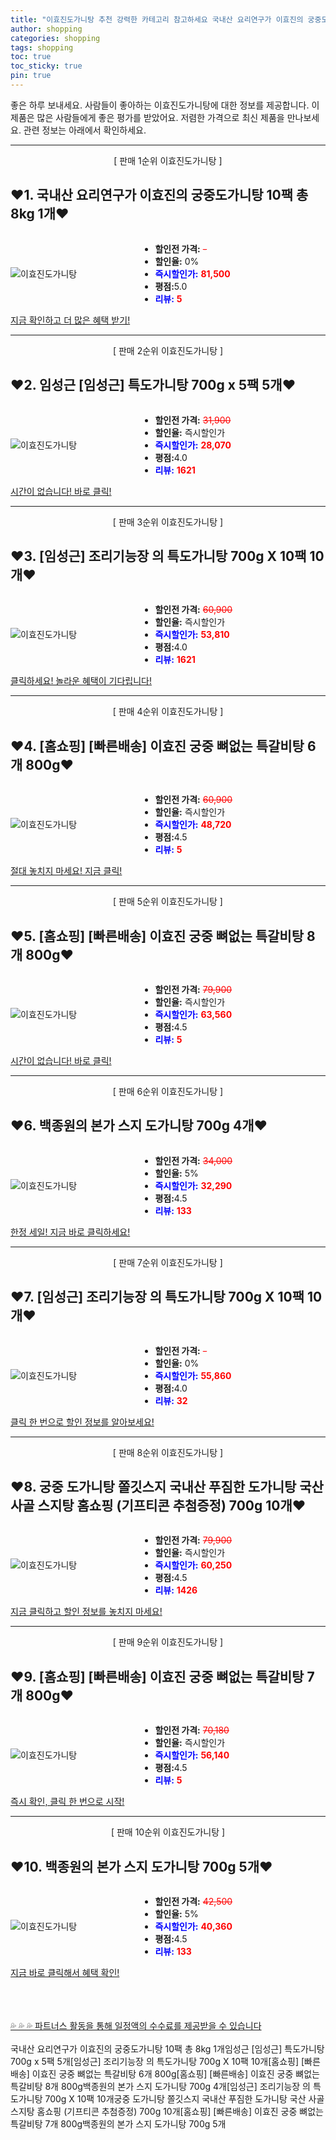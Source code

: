 ```yaml
---
title: "이효진도가니탕 추천 강력한 카테고리 참고하세요 국내산 요리연구가 이효진의 궁중도가니탕 10팩"
author: shopping
categories: shopping
tags: shopping
toc: true
toc_sticky: true
pin: true
---
```

좋은 하루 보내세요. 사람들이 좋아하는 이효진도가니탕에 대한 정보를 제공합니다. 이 제품은 많은 사람들에게 좋은 평가를 받았어요. 저렴한 가격으로 최신 제품을 만나보세요. 관련 정보는 아래에서 확인하세요.

---
<p class="toplist" style="margin: 0 auto; display: block; width: fit-content;">[ 판매 1순위 이효진도가니탕 ]</p>

<h2><strong>❤️1. 국내산 요리연구가 이효진의 궁중도가니탕 10팩 총 8kg 1개❤️</strong></h2>

<div style="display: flex; align-items: center;">
    <div style="flex: 0.4;">
        <img src="https://thumbnail6.coupangcdn.com/thumbnails/remote/230x230ex/image/vendor_inventory/c0d7/bb2a94a15922dab93efdccedf14b0ca77878cff9e05f30e866ca09ad2575.jpg" alt="이효진도가니탕" style="max-width: 100%;">
    </div>
    <div style="flex: 0.6; margin-left: 10px;">
        <ul>
            <li><strong>할인전 가격:</strong> <del style="color: red;">-</del></li>
            <li><strong>할인율:</strong> 0%</li>
            <li><span style='color:blue'><strong>즉시할인가:</strong></span> <span style='color:red'><strong>81,500</strong></span></li>
            <li><strong>평점:</strong>5.0</li>
            <li><span style='color:blue'><strong>리뷰:</strong></span> <span style='color:red'><strong>5</strong></span></li>
        </ul>
    </div>
</div>
<div class="center">
    <a href="https://selin100587.github.io?lptag=AF9450613&subid=githubio&pageKey=8121234355&traceid=V0-153&itemId=23036607787&vendorItemId=90070344063" class="myButton">
        지금 확인하고 더 많은 혜택 받기!
    </a>
</div>


---
<p class="toplist" style="margin: 0 auto; display: block; width: fit-content;">[ 판매 2순위 이효진도가니탕 ]</p>

<h2><strong>❤️2. 임성근 [임성근] 특도가니탕 700g x 5팩 5개❤️</strong></h2>

<div style="display: flex; align-items: center;">
    <div style="flex: 0.4;">
        <img src="https://thumbnail10.coupangcdn.com/thumbnails/remote/230x230ex/image/vendor_inventory/6473/fd04f92d7b92256615dcdeba29d79ab7cf6104553ee0d0c917ecac318fc6.jpg" alt="이효진도가니탕" style="max-width: 100%;">
    </div>
    <div style="flex: 0.6; margin-left: 10px;">
        <ul>
            <li><strong>할인전 가격:</strong> <del style="color: red;">31,900</del></li>
            <li><strong>할인율:</strong> 즉시할인가</li>
            <li><span style='color:blue'><strong>즉시할인가:</strong></span> <span style='color:red'><strong>28,070</strong></span></li>
            <li><strong>평점:</strong>4.0</li>
            <li><span style='color:blue'><strong>리뷰:</strong></span> <span style='color:red'><strong>1621</strong></span></li>
        </ul>
    </div>
</div>
<div class="center">
    <a href="https://selin100587.github.io?lptag=AF9450613&subid=githubio&pageKey=7788165442&traceid=V0-153&itemId=21064064620&vendorItemId=88255601036" class="myButton">
        시간이 없습니다! 바로 클릭!
    </a>
</div>


---
<p class="toplist" style="margin: 0 auto; display: block; width: fit-content;">[ 판매 3순위 이효진도가니탕 ]</p>

<h2><strong>❤️3. [임성근] 조리기능장 의 특도가니탕 700g X 10팩 10개❤️</strong></h2>

<div style="display: flex; align-items: center;">
    <div style="flex: 0.4;">
        <img src="https://thumbnail8.coupangcdn.com/thumbnails/remote/230x230ex/image/vendor_inventory/d76a/fb42bc47b3170131f7ae03b84f9ab14162e9304dd5ce07ccd1b98bc068b6.jpg" alt="이효진도가니탕" style="max-width: 100%;">
    </div>
    <div style="flex: 0.6; margin-left: 10px;">
        <ul>
            <li><strong>할인전 가격:</strong> <del style="color: red;">60,900</del></li>
            <li><strong>할인율:</strong> 즉시할인가</li>
            <li><span style='color:blue'><strong>즉시할인가:</strong></span> <span style='color:red'><strong>53,810</strong></span></li>
            <li><strong>평점:</strong>4.0</li>
            <li><span style='color:blue'><strong>리뷰:</strong></span> <span style='color:red'><strong>1621</strong></span></li>
        </ul>
    </div>
</div>
<div class="center">
    <a href="https://selin100587.github.io?lptag=AF9450613&subid=githubio&pageKey=7788165442&traceid=V0-153&itemId=23265538534&vendorItemId=90297905913" class="myButton">
        클릭하세요! 놀라운 혜택이 기다립니다!
    </a>
</div>


---
<p class="toplist" style="margin: 0 auto; display: block; width: fit-content;">[ 판매 4순위 이효진도가니탕 ]</p>

<h2><strong>❤️4. [홈쇼핑] [빠른배송] 이효진 궁중 뼈없는 특갈비탕 6개 800g❤️</strong></h2>

<div style="display: flex; align-items: center;">
    <div style="flex: 0.4;">
        <img src="https://thumbnail10.coupangcdn.com/thumbnails/remote/230x230ex/image/vendor_inventory/b590/9414a26af67d706926686c1896911786cf87f5e1d91fb93e5b45c463d4f2.png" alt="이효진도가니탕" style="max-width: 100%;">
    </div>
    <div style="flex: 0.6; margin-left: 10px;">
        <ul>
            <li><strong>할인전 가격:</strong> <del style="color: red;">60,900</del></li>
            <li><strong>할인율:</strong> 즉시할인가</li>
            <li><span style='color:blue'><strong>즉시할인가:</strong></span> <span style='color:red'><strong>48,720</strong></span></li>
            <li><strong>평점:</strong>4.5</li>
            <li><span style='color:blue'><strong>리뷰:</strong></span> <span style='color:red'><strong>5</strong></span></li>
        </ul>
    </div>
</div>
<div class="center">
    <a href="https://selin100587.github.io?lptag=AF9450613&subid=githubio&pageKey=8202363821&traceid=V0-153&itemId=23020479177&vendorItemId=90054263082" class="myButton">
        절대 놓치지 마세요! 지금 클릭!
    </a>
</div>


---
<p class="toplist" style="margin: 0 auto; display: block; width: fit-content;">[ 판매 5순위 이효진도가니탕 ]</p>

<h2><strong>❤️5. [홈쇼핑] [빠른배송] 이효진 궁중 뼈없는 특갈비탕 8개 800g❤️</strong></h2>

<div style="display: flex; align-items: center;">
    <div style="flex: 0.4;">
        <img src="https://thumbnail10.coupangcdn.com/thumbnails/remote/230x230ex/image/vendor_inventory/b590/9414a26af67d706926686c1896911786cf87f5e1d91fb93e5b45c463d4f2.png" alt="이효진도가니탕" style="max-width: 100%;">
    </div>
    <div style="flex: 0.6; margin-left: 10px;">
        <ul>
            <li><strong>할인전 가격:</strong> <del style="color: red;">79,900</del></li>
            <li><strong>할인율:</strong> 즉시할인가</li>
            <li><span style='color:blue'><strong>즉시할인가:</strong></span> <span style='color:red'><strong>63,560</strong></span></li>
            <li><strong>평점:</strong>4.5</li>
            <li><span style='color:blue'><strong>리뷰:</strong></span> <span style='color:red'><strong>5</strong></span></li>
        </ul>
    </div>
</div>
<div class="center">
    <a href="https://selin100587.github.io?lptag=AF9450613&subid=githubio&pageKey=8202363821&traceid=V0-153&itemId=23020479194&vendorItemId=90054263152" class="myButton">
        시간이 없습니다! 바로 클릭!
    </a>
</div>


---
<p class="toplist" style="margin: 0 auto; display: block; width: fit-content;">[ 판매 6순위 이효진도가니탕 ]</p>

<h2><strong>❤️6. 백종원의 본가 스지 도가니탕 700g 4개❤️</strong></h2>

<div style="display: flex; align-items: center;">
    <div style="flex: 0.4;">
        <img src="https://thumbnail10.coupangcdn.com/thumbnails/remote/230x230ex/image/retail/images/cae1a036-30e0-4cea-a51e-091606409db67151217824942982723.png" alt="이효진도가니탕" style="max-width: 100%;">
    </div>
    <div style="flex: 0.6; margin-left: 10px;">
        <ul>
            <li><strong>할인전 가격:</strong> <del style="color: red;">34,000</del></li>
            <li><strong>할인율:</strong> 5%</li>
            <li><span style='color:blue'><strong>즉시할인가:</strong></span> <span style='color:red'><strong>32,290</strong></span></li>
            <li><strong>평점:</strong>4.5</li>
            <li><span style='color:blue'><strong>리뷰:</strong></span> <span style='color:red'><strong>133</strong></span></li>
        </ul>
    </div>
</div>
<div class="center">
    <a href="https://selin100587.github.io?lptag=AF9450613&subid=githubio&pageKey=8243929647&traceid=V0-153&itemId=21469321340&vendorItemId=90461171402" class="myButton">
        한정 세일! 지금 바로 클릭하세요!
    </a>
</div>


---
<p class="toplist" style="margin: 0 auto; display: block; width: fit-content;">[ 판매 7순위 이효진도가니탕 ]</p>

<h2><strong>❤️7. [임성근] 조리기능장 의 특도가니탕 700g X 10팩 10개❤️</strong></h2>

<div style="display: flex; align-items: center;">
    <div style="flex: 0.4;">
        <img src="https://thumbnail8.coupangcdn.com/thumbnails/remote/230x230ex/image/vendor_inventory/2d5b/f8077e650c7dc82bd26b9f863c3af7dcaae9a3b55eaac3ec16b7bd339c79.jpg" alt="이효진도가니탕" style="max-width: 100%;">
    </div>
    <div style="flex: 0.6; margin-left: 10px;">
        <ul>
            <li><strong>할인전 가격:</strong> <del style="color: red;">-</del></li>
            <li><strong>할인율:</strong> 0%</li>
            <li><span style='color:blue'><strong>즉시할인가:</strong></span> <span style='color:red'><strong>55,860</strong></span></li>
            <li><strong>평점:</strong>4.0</li>
            <li><span style='color:blue'><strong>리뷰:</strong></span> <span style='color:red'><strong>32</strong></span></li>
        </ul>
    </div>
</div>
<div class="center">
    <a href="https://selin100587.github.io?lptag=AF9450613&subid=githubio&pageKey=8243913196&traceid=V0-153&itemId=22816347614&vendorItemId=90798305804" class="myButton">
        클릭 한 번으로 할인 정보를 알아보세요!
    </a>
</div>


---
<p class="toplist" style="margin: 0 auto; display: block; width: fit-content;">[ 판매 8순위 이효진도가니탕 ]</p>

<h2><strong>❤️8. 궁중 도가니탕 쫄깃스지 국내산 푸짐한 도가니탕 국산 사골 스지탕 홈쇼핑 (기프티콘 추첨증정) 700g 10개❤️</strong></h2>

<div style="display: flex; align-items: center;">
    <div style="flex: 0.4;">
        <img src="https://thumbnail9.coupangcdn.com/thumbnails/remote/230x230ex/image/vendor_inventory/7159/7931607907cc245503c30103c896a58fff032ab3d689a4f8daca27a01cb5.jpg" alt="이효진도가니탕" style="max-width: 100%;">
    </div>
    <div style="flex: 0.6; margin-left: 10px;">
        <ul>
            <li><strong>할인전 가격:</strong> <del style="color: red;">79,900</del></li>
            <li><strong>할인율:</strong> 즉시할인가</li>
            <li><span style='color:blue'><strong>즉시할인가:</strong></span> <span style='color:red'><strong>60,250</strong></span></li>
            <li><strong>평점:</strong>4.5</li>
            <li><span style='color:blue'><strong>리뷰:</strong></span> <span style='color:red'><strong>1426</strong></span></li>
        </ul>
    </div>
</div>
<div class="center">
    <a href="https://selin100587.github.io?lptag=AF9450613&subid=githubio&pageKey=7427059920&traceid=V0-153&itemId=20380556390&vendorItemId=88061100317" class="myButton">
        지금 클릭하고 할인 정보를 놓치지 마세요!
    </a>
</div>


---
<p class="toplist" style="margin: 0 auto; display: block; width: fit-content;">[ 판매 9순위 이효진도가니탕 ]</p>

<h2><strong>❤️9. [홈쇼핑] [빠른배송] 이효진 궁중 뼈없는 특갈비탕 7개 800g❤️</strong></h2>

<div style="display: flex; align-items: center;">
    <div style="flex: 0.4;">
        <img src="https://thumbnail10.coupangcdn.com/thumbnails/remote/230x230ex/image/vendor_inventory/b590/9414a26af67d706926686c1896911786cf87f5e1d91fb93e5b45c463d4f2.png" alt="이효진도가니탕" style="max-width: 100%;">
    </div>
    <div style="flex: 0.6; margin-left: 10px;">
        <ul>
            <li><strong>할인전 가격:</strong> <del style="color: red;">70,180</del></li>
            <li><strong>할인율:</strong> 즉시할인가</li>
            <li><span style='color:blue'><strong>즉시할인가:</strong></span> <span style='color:red'><strong>56,140</strong></span></li>
            <li><strong>평점:</strong>4.5</li>
            <li><span style='color:blue'><strong>리뷰:</strong></span> <span style='color:red'><strong>5</strong></span></li>
        </ul>
    </div>
</div>
<div class="center">
    <a href="https://selin100587.github.io?lptag=AF9450613&subid=githubio&pageKey=8202363821&traceid=V0-153&itemId=23020479196&vendorItemId=90054263184" class="myButton">
        즉시 확인, 클릭 한 번으로 시작!
    </a>
</div>


---
<p class="toplist" style="margin: 0 auto; display: block; width: fit-content;">[ 판매 10순위 이효진도가니탕 ]</p>

<h2><strong>❤️10. 백종원의 본가 스지 도가니탕 700g 5개❤️</strong></h2>

<div style="display: flex; align-items: center;">
    <div style="flex: 0.4;">
        <img src="https://thumbnail10.coupangcdn.com/thumbnails/remote/230x230ex/image/retail/images/81cea451-7c9d-4bc0-ac58-937a1706fdde341070129681169246.png" alt="이효진도가니탕" style="max-width: 100%;">
    </div>
    <div style="flex: 0.6; margin-left: 10px;">
        <ul>
            <li><strong>할인전 가격:</strong> <del style="color: red;">42,500</del></li>
            <li><strong>할인율:</strong> 5%</li>
            <li><span style='color:blue'><strong>즉시할인가:</strong></span> <span style='color:red'><strong>40,360</strong></span></li>
            <li><strong>평점:</strong>4.5</li>
            <li><span style='color:blue'><strong>리뷰:</strong></span> <span style='color:red'><strong>133</strong></span></li>
        </ul>
    </div>
</div>
<div class="center">
    <a href="https://selin100587.github.io?lptag=AF9450613&subid=githubio&pageKey=8243929647&traceid=V0-153&itemId=21281944819&vendorItemId=90461171383" class="myButton">
        지금 바로 클릭해서 혜택 확인!
    </a>
</div>

<br><br><br>[💦 💦 💦 파트너스 활동을 통해 일정액의 수수료를 제공받을 수 있습니다](https://link.coupang.com/a/bcpT2c)<br><br>국내산 요리연구가 이효진의 궁중도가니탕 10팩 총 8kg 1개임성근 [임성근] 특도가니탕 700g x 5팩 5개[임성근] 조리기능장 의 특도가니탕 700g X 10팩 10개[홈쇼핑] [빠른배송] 이효진 궁중 뼈없는 특갈비탕 6개 800g[홈쇼핑] [빠른배송] 이효진 궁중 뼈없는 특갈비탕 8개 800g백종원의 본가 스지 도가니탕 700g 4개[임성근] 조리기능장 의 특도가니탕 700g X 10팩 10개궁중 도가니탕 쫄깃스지 국내산 푸짐한 도가니탕 국산 사골 스지탕 홈쇼핑 (기프티콘 추첨증정) 700g 10개[홈쇼핑] [빠른배송] 이효진 궁중 뼈없는 특갈비탕 7개 800g백종원의 본가 스지 도가니탕 700g 5개